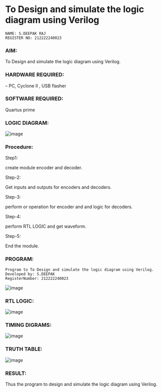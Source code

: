 # To Design and simulate the logic diagram using Verilog

```
NAME: S.DEEPAK RAJ
REGISTER NO: 212222240023
```


### AIM: 
To Design and simulate the logic diagram using Verilog.

### HARDWARE REQUIRED: 
– PC, Cyclone II , USB flasher

### SOFTWARE REQUIRED:   
Quartus prime

### LOGIC DIAGRAM:
![image](https://github.com/Jaiganesh235/Q13/assets/118657189/bd9cebcc-2c5f-47e7-9e60-30981a986f0b)


### Procedure:
Step1:

create module encoder and decoder.

Step-2:

Get inputs and outputs for encoders and decoders.

Step-3:

perform or operation for encoder and and logic for decoders.

Step-4:

perform RTL LOGIC and get waveform.

Step-5:

End the module.


### PROGRAM:
```
Program to To Design and simulate the logic diagram using Verilog.
Developed by: S.DEEPAK
RegisterNumber: 212222240023

```
![image](https://github.com/Jaiganesh235/Q13/assets/118657189/e66dfc75-a7d1-4a7e-8a2f-9a094b9dcc3c)






### RTL LOGIC:
![image](https://github.com/Jaiganesh235/Q13/assets/118657189/3886ba3c-0b5f-4122-adfc-59292715c195)



### TIMING DIGRAMS: 
![image](https://github.com/Jaiganesh235/Q13/assets/118657189/5811342c-8e1a-427a-bfe6-02d769e5f039)



### TRUTH TABLE:
![image](https://github.com/Jaiganesh235/Q13/assets/118657189/eb1ff298-30b6-4b8c-943f-ebfd59e9e9c0)





### RESULT:
Thus the program to design and simulate the logic diagram using Verilog.
